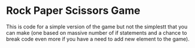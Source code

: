 # Rock Paper Scissors Game
This is code for a simple version of the game but not the simplestt that you can make (one based on massive number of if statements and a chance to break code even more if you have a need to add new element to the game).
